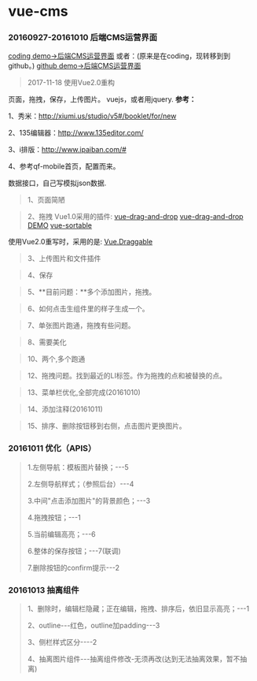 # vue-cms
### 20160927-20161010  后端CMS运营界面
[coding demo->后端CMS运营界面](http://rowboat.coding.me/cms)
或者：(原来是在coding，现转移到到github。)
[github demo->后端CMS运营界面](http://lxchuan12.github.io/vue-cms)

> 2017-11-18 使用Vue2.0重构

页面，拖拽，保存，上传图片。
vuejs，或者用jquery.
**参考：**

1、秀米：http://xiumi.us/studio/v5#/booklet/for/new

2、135编辑器：http://www.135editor.com/

3、i排版：http://www.ipaiban.com/#

4、参考qf-mobile首页，配置而来。

数据接口，自己写模拟json数据.
>1、页面简陋

>2、拖拽 Vue1.0采用的插件:
[vue-drag-and-drop](https://github.com/james2doyle/vue-drag-and-drop)
[vue-drag-and-drop DEMO](https://codepen.io/Lazyboy/pen/RRgRPb)
[vue-sortable](https://github.com/sagalbot/vue-sortable)

使用Vue2.0重写时，采用的是:
[Vue.Draggable](https://github.com/SortableJS/Vue.Draggable)

>3、上传图片和文件插件

>4、保存

>5、**目前问题：**多个添加图片，拖拽。

>6、如何点击生组件里的样子生成一个。

>7、单张图片跑通，拖拽有些问题。

>8、需要美化

>10、两个,多个跑通

>12、拖拽问题。找到最近的LI标签。作为拖拽的点和被替换的点。

>13、菜单栏优化,全部完成(20161010)

>14、添加注释(20161011)

>15、排序、删除按钮移到右侧，点击图片更换图片。

### 20161011 优化（APIS）
>1.左侧导航：模板图片替换；---5
>
>2.左侧导航样式；（参照后台）---4
>
>3.中间"点击添加图片"的背景颜色；---3
>
>4.拖拽按钮；---1
>
>5.当前编辑高亮；---6
>
>6.整体的保存按钮；---7(联调)
>
>7.删除按钮的confirm提示---2

### 20161013 抽离组件
>1、删除时，编辑栏隐藏；正在编辑，拖拽、排序后，依旧显示高亮；---1
>
>2、outline---红色，outline加padding---3
>
>3、侧栏样式区分----2
>
>4、抽离图片组件---抽离组件修改-无须再改(达到无法抽离效果，暂不抽离)